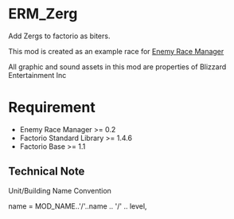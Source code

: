 # ERM_Zerg
Add Zergs to factorio as biters.

This mod is created as an example race for [Enemy Race Manager](https://github.com/heyqule/enemy_race_manager)

All graphic and sound assets in this mod are properties of Blizzard Entertainment Inc

# Requirement
* Enemy Race Manager >= 0.2
* Factorio Standard Library >= 1.4.6
* Factorio Base >= 1.1


Technical Note
--------------------
Unit/Building Name Convention

name = MOD_NAME..'/'..name .. '/' .. level,